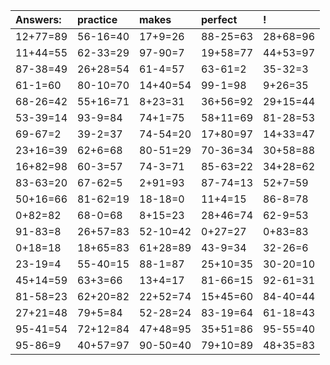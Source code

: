 | Answers: | practice | makes | perfect | ! |
| :--- | :--- | :--- | :--- | :--- |
| 12+77=89 | 56-16=40 | 17+9=26 | 88-25=63 | 28+68=96 | 
| 11+44=55 | 62-33=29 | 97-90=7 | 19+58=77 | 44+53=97 | 
| 87-38=49 | 26+28=54 | 61-4=57 | 63-61=2 | 35-32=3 | 
| 61-1=60 | 80-10=70 | 14+40=54 | 99-1=98 | 9+26=35 | 
| 68-26=42 | 55+16=71 | 8+23=31 | 36+56=92 | 29+15=44 | 
| 53-39=14 | 93-9=84 | 74+1=75 | 58+11=69 | 81-28=53 | 
| 69-67=2 | 39-2=37 | 74-54=20 | 17+80=97 | 14+33=47 | 
| 23+16=39 | 62+6=68 | 80-51=29 | 70-36=34 | 30+58=88 | 
| 16+82=98 | 60-3=57 | 74-3=71 | 85-63=22 | 34+28=62 | 
| 83-63=20 | 67-62=5 | 2+91=93 | 87-74=13 | 52+7=59 | 
| 50+16=66 | 81-62=19 | 18-18=0 | 11+4=15 | 86-8=78 | 
| 0+82=82 | 68-0=68 | 8+15=23 | 28+46=74 | 62-9=53 | 
| 91-83=8 | 26+57=83 | 52-10=42 | 0+27=27 | 0+83=83 | 
| 0+18=18 | 18+65=83 | 61+28=89 | 43-9=34 | 32-26=6 | 
| 23-19=4 | 55-40=15 | 88-1=87 | 25+10=35 | 30-20=10 | 
| 45+14=59 | 63+3=66 | 13+4=17 | 81-66=15 | 92-61=31 | 
| 81-58=23 | 62+20=82 | 22+52=74 | 15+45=60 | 84-40=44 | 
| 27+21=48 | 79+5=84 | 52-28=24 | 83-19=64 | 61-18=43 | 
| 95-41=54 | 72+12=84 | 47+48=95 | 35+51=86 | 95-55=40 | 
| 95-86=9 | 40+57=97 | 90-50=40 | 79+10=89 | 48+35=83 | 
